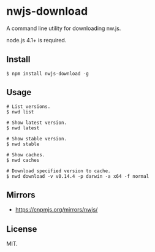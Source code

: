 # nwjs-download

A command line utility for downloading nw.js.

node.js 4.1+ is required.

## Install

```
$ npm install nwjs-download -g
```

## Usage

```
# List versions.
$ nwd list

# Show latest version.
$ nwd latest

# Show stable version.
$ nwd stable

# Show caches.
$ nwd caches

# Download specified version to cache.
$ nwd download -v v0.14.4 -p darwin -a x64 -f normal
```

## Mirrors

* https://cnpmjs.org/mirrors/nwjs/

## License

MIT.

